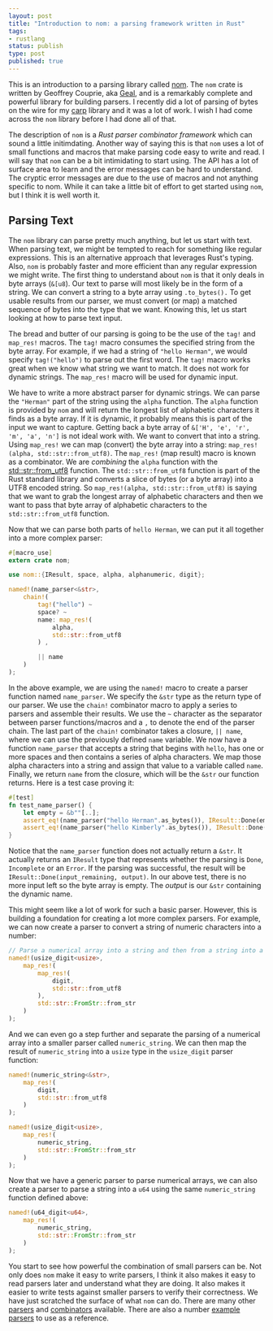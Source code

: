 ```yaml
---
layout: post
title: "Introduction to nom: a parsing framework written in Rust"
tags:
- rustlang
status: publish
type: post
published: true
---
```


This is an introduction to a parsing library called [nom](https://github.com/Geal/nom). The `nom` crate is written by Geoffrey Couprie, aka [Geal](https://github.com/Geal), and is a remarkably complete and powerful library for building parsers. I recently did a lot of parsing of bytes on the wire for my [carp](https://github.com/hjr3/carp-rs) library and it was a lot of work. I wish I had come across the `nom` library before I had done all of that.

The description of `nom` is a _Rust parser combinator framework_ which can sound a little initimdating. Another way of saying this is that `nom` uses a lot of small functions and macros that make parsing code easy to write and read. I will say that `nom` can be a bit intimidating to start using. The API has a lot of surface area to learn and the error messages can be hard to understand. The cryptic error messages are due to the use of macros and not anything specific to nom. While it can take a little bit of effort to get started using `nom`, but I think it is well worth it.

## Parsing Text

The `nom` library can parse pretty much anything, but let us start with text. When parsing text, we might be tempted to reach for something like regular expressions. This is an alternative approach that leverages Rust's typing. Also, `nom` is probably faster and more efficient than any regular expression we might write. The first thing to understand about `nom` is that it only deals in byte arrays (`&[u8`). Our text to parse will most likely be in the form of a string. We can convert a string to a byte array using `.to_bytes().` To get usable results from our parser, we must convert (or map) a matched sequence of bytes into the type that we want. Knowing this, let us start looking at how to parse text input.

The bread and butter of our parsing is going to be the use of the `tag!` and `map_res!` macros. The `tag!` macro consumes the specified string from the byte array. For example, if we had a string of `"hello Herman"`, we would specify `tag!("hello")` to parse out the first word. The `tag!` macro works great when we know what string we want to match. It does not work for dynamic strings. The `map_res!` macro will be used for dynamic input.

We have to write a more abstract parser for dynamic strings. We can parse the `"Herman"` part of the string using the `alpha` function. The `alpha` function is provided by `nom` and will return the longest list of alphabetic characters it finds as a byte array. If it is dynamic, it probably means this is part of the input we want to capture. Getting back a byte array of `&['H', 'e', 'r', 'm', 'a', 'n']` is not ideal work with. We want to convert that into a string. Using `map_res!` we can map (convert) the byte array into a string: `map_res!(alpha, std::str::from_utf8)`. The `map_res!` (map result) macro is known as a combinator. We are _combining_ the `alpha` function with the [std::str::from_utf8](https://doc.rust-lang.org/std/str/fn.from_utf8.html) function. The `std::str::from_utf8` function is part of the Rust standard library and converts a slice of bytes (or a byte array) into a UTF8 encoded string. So `map_res!(alpha, std::str::from_utf8)` is saying that we want to grab the longest array of alphabetic characters and then we want to pass that byte array of alphabetic characters to the `std::str::from_utf8` function.

Now that we can parse both parts of `hello Herman`, we can put it all together into a more complex parser:

```rust
#[macro_use]
extern crate nom;

use nom::{IResult, space, alpha, alphanumeric, digit};

named!(name_parser<&str>,
    chain!(
        tag!("hello") ~
        space? ~
        name: map_res!(
            alpha,
            std::str::from_utf8
        ) ,

        || name
    )
);
```

In the above example, we are using the `named!` macro to create a parser function named `name_parser`. We specify the `&str` type as the return type of our parser. We use the `chain!` combinator macro to apply a series to parsers and assemble their results. We use the `~` character as the separator between parser functions/macros and a `,` to denote the end of the parser chain. The last part of the `chain!` combinator takes a closure, `|| name`, where we can use the previously defined `name` variable. We now have a function `name_parser` that accepts a string that begins with `hello`, has one or more spaces and then contains a series of alpha characters. We map those alpha characters into a string and assign that value to a variable called `name`. Finally, we return `name` from the closure, which will be the `&str` our function returns. Here is a test case proving it:

```rust
#[test]
fn test_name_parser() {
    let empty = &b""[..];
    assert_eq!(name_parser("hello Herman".as_bytes()), IResult::Done(empty, ("Herman")));
    assert_eq!(name_parser("hello Kimberly".as_bytes()), IResult::Done(empty, ("Kimberly")));
}
```

Notice that the `name_parser` function does not actually return a `&str`. It actually returns an `IResult` type that represents whether the parsing is `Done`, `Incomplete` or an `Error`. If the parsing was successful, the result will be `IResult::Done(input_remaining, output)`. In our above test, there is no more input left so the byte array is empty. The _output_ is our `&str` containing the dynamic name.

This might seem like a lot of work for such a basic parser. However, this is building a foundation for creating a lot more complex parsers. For example, we can now create a parser to convert a string of numeric characters into a number:

```rust
// Parse a numerical array into a string and then from a string into a number
named!(usize_digit<usize>,
    map_res!(
        map_res!(
            digit,
            std::str::from_utf8
        ),
        std::str::FromStr::from_str
    )
);
```

And we can even go a step further and separate the parsing of a numerical array into a smaller parser called `numeric_string`. We can then map the result of `numeric_string` into a `usize` type in the `usize_digit` parser function:

```rust
named!(numeric_string<&str>,
    map_res!(
        digit,
        std::str::from_utf8
    )
);

named!(usize_digit<usize>,
    map_res!(
        numeric_string,
        std::str::FromStr::from_str
    )
);
```

Now that we have a generic parser to parse numerical arrays, we can also create a parser to parse a string into a `u64` using the same `numeric_string` function defined above:

```rust
named!(u64_digit<u64>,
    map_res!(
        numeric_string,
        std::str::FromStr::from_str
    )
);
```

You start to see how powerful the combination of small parsers can be. Not only does `nom` make it easy to write parsers, I think it also makes it easy to read parsers later and understand what they are doing. It also makes it easier to write tests against smaller parsers to verify their correctness. We have just scratched the surface of what `nom` can do. There are many other [parsers](http://rust.unhandledexpression.com/nom/#functions) and [combinators](http://rust.unhandledexpression.com/nom/#macros) available. There are also a number [example](https://github.com/Geal/nom/issues/14) [parsers](https://github.com/Geal/nom/tree/master/tests) to use as a reference.
